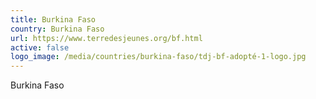 ```yaml
---
title: Burkina Faso
country: Burkina Faso
url: https://www.terredesjeunes.org/bf.html
active: false
logo_image: /media/countries/burkina-faso/tdj-bf-adopté-1-logo.jpg
---
```

Burkina Faso